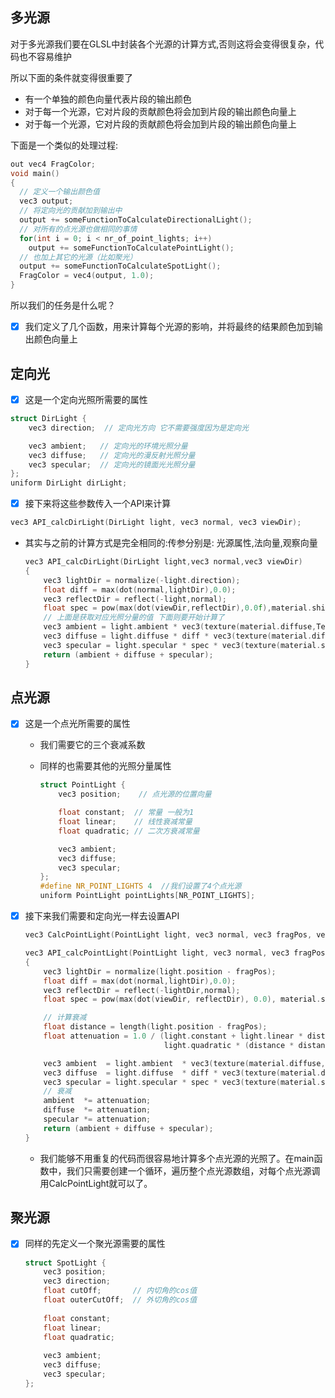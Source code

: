 ## 多光源

对于多光源我们要在GLSL中封装各个光源的计算方式,否则这将会变得很复杂，代码也不容易维护

所以下面的条件就变得很重要了

- 有一个单独的颜色向量代表片段的输出颜色
- 对于每一个光源，它对片段的贡献颜色将会加到片段的输出颜色向量上
- 对于每一个光源，它对片段的贡献颜色将会加到片段的输出颜色向量上

下面是一个类似的处理过程:

```c++
out vec4 FragColor;
void main()
{
  // 定义一个输出颜色值
  vec3 output;
  // 将定向光的贡献加到输出中
  output += someFunctionToCalculateDirectionalLight();
  // 对所有的点光源也做相同的事情
  for(int i = 0; i < nr_of_point_lights; i++)
    output += someFunctionToCalculatePointLight();
  // 也加上其它的光源（比如聚光）
  output += someFunctionToCalculateSpotLight();
  FragColor = vec4(output, 1.0);
}
```

所以我们的任务是什么呢？

- [x] 我们定义了几个函数，用来计算每个光源的影响，并将最终的结果颜色加到输出颜色向量上

## 定向光

- [x] 这是一个定向光照所需要的属性

```c++
struct DirLight {
    vec3 direction;  // 定向光方向 它不需要强度因为是定向光

    vec3 ambient;   // 定向光的环境光照分量
    vec3 diffuse;   // 定向光的漫反射光照分量
    vec3 specular;  // 定向光的镜面光光照分量
};  
uniform DirLight dirLight;
```

- [x] 接下来将这些参数传入一个API来计算

```c++
vec3 API_calcDirLight(DirLight light, vec3 normal, vec3 viewDir);
```

- 其实与之前的计算方式是完全相同的:传参分别是: 光源属性,法向量,观察向量

  ```c++
  vec3 API_calcDirLight(DirLight light,vec3 normal,vec3 viewDir)
  {
      vec3 lightDir = normalize(-light.direction);
      float diff = max(dot(normal,lightDir),0.0);
      vec3 reflectDir = reflect(-light,normal);
      float spec = pow(max(dot(viewDir,reflectDir),0.0f),material.shininess);
      // 上面是获取对应光照分量的值 下面则要开始计算了
      vec3 ambient = light.ambient * vec3(texture(material.diffuse,TexCoords));
      vec3 diffuse = light.diffuse * diff * vec3(texture(material.diffuse, TexCoords));
      vec3 specular = light.specular * spec * vec3(texture(material.specular, TexCoords));
      return (ambient + diffuse + specular);
  }
  ```

## 点光源

- [x] 这是一个点光所需要的属性

  - 我们需要它的三个衰减系数

  - 同样的也需要其他的光照分量属性

    ```c++
    struct PointLight {
        vec3 position;    // 点光源的位置向量
    
        float constant;  // 常量 一般为1
        float linear;    // 线性衰减常量
        float quadratic; // 二次方衰减常量
    
        vec3 ambient;
        vec3 diffuse;
        vec3 specular;
    }; 
    #define NR_POINT_LIGHTS 4  //我们设置了4个点光源
    uniform PointLight pointLights[NR_POINT_LIGHTS];
    ```

- [x] 接下来我们需要和定向光一样去设置API

  ```c++
  vec3 CalcPointLight(PointLight light, vec3 normal, vec3 fragPos, vec3 viewDir);
  ```

  ```c++
  vec3 API_calcPointLight(PointLight light, vec3 normal, vec3 fragPos, vec3 viewDir)
  {
      vec3 lightDir = normalize(light.position - fragPos);
      float diff = max(dot(normal,lightDir),0.0);
      vec3 reflectDir = reflect(-lightDir,normal);
      float spec = pow(max(dot(viewDir, reflectDir), 0.0), material.shininess);
  
      // 计算衰减
      float distance = length(light.position - fragPos);
      float attenuation = 1.0 / (light.constant + light.linear * distance +
                                 light.quadratic * (distance * distance));
  
      vec3 ambient  = light.ambient  * vec3(texture(material.diffuse, TexCoords));
      vec3 diffuse  = light.diffuse  * diff * vec3(texture(material.diffuse, TexCoords));
      vec3 specular = light.specular * spec * vec3(texture(material.specular, TexCoords));
      // 衰减
      ambient  *= attenuation;
      diffuse  *= attenuation;
      specular *= attenuation;
      return (ambient + diffuse + specular);
  }
  ```

  

  - 我们能够不用重复的代码而很容易地计算多个点光源的光照了。在main函数中，我们只需要创建一个循环，遍历整个点光源数组，对每个点光源调用CalcPointLight就可以了。

## 聚光源

- [x] 同样的先定义一个聚光源需要的属性

  ```c++
  struct SpotLight {
      vec3 position;
      vec3 direction;
      float cutOff;       // 内切角的cos值
      float outerCutOff;  // 外切角的cos值
    
      float constant;
      float linear;
      float quadratic;
    
      vec3 ambient;
      vec3 diffuse;
      vec3 specular;       
  };
  
  ```

  
